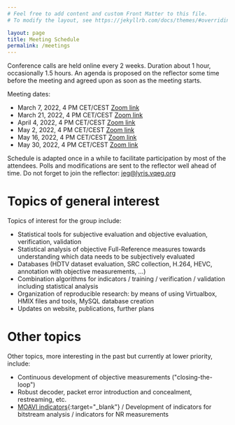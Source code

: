 ```yaml
---
# Feel free to add content and custom Front Matter to this file.
# To modify the layout, see https://jekyllrb.com/docs/themes/#overriding-theme-defaults

layout: page
title: Meeting Schedule
permalink: /meetings
---
```


Conference calls are held online every 2 weeks. Duration about 1 hour, occasionally 1.5 hours.  An agenda is proposed on the reflector some time before the meeting and agreed upon as soon as the meeting starts.

Meeting dates:

* March 7, 2022, 4 PM CET/CEST [Zoom link](https://th-deg-de.zoom.us/j/81780467139)
* March 21, 2022, 4 PM CET/CEST [Zoom link](https://th-deg-de.zoom.us/j/81780467139)
* April 4, 2022, 4 PM CET/CEST [Zoom link](https://th-deg-de.zoom.us/j/81780467139)
* May 2, 2022, 4 PM CET/CEST [Zoom link](https://th-deg-de.zoom.us/j/81780467139)
* May 16, 2022, 4 PM CET/CEST [Zoom link](https://th-deg-de.zoom.us/j/81780467139)
* May 30, 2022, 4 PM CET/CEST [Zoom link](https://th-deg-de.zoom.us/j/81780467139)

Schedule is adapted once in a while to facilitate participation by most of the attendees. Polls and modifications are sent to the reflector well ahead of time. Do not forget to join the reflector: [jeg@lyris.vqeg.org](mailto:jeg@lyris.vqeg.org)

# Topics of general interest

Topics of interest for the group include:
- Statistical tools for subjective evaluation and objective evaluation,
verification, validation
- Statistical analysis of objective Full-Reference measures towards
understanding which data needs to be subjectively evaluated
- Databases (HDTV dataset evaluation, SRC collection, H.264, HEVC,
annotation with objective measurements, ...)
- Combination algorithms for indicators / training / verification /
validation including statistical analysis
- Organization of reproducible research: by means of using Virtualbox, HMIX files and
tools, MySQL database creation
- Updates on website, publications, further plans 

# Other topics

Other topics, more interesting in the past but currently at lower priority, include:

- Continuous development of objective measurements ("closing-the-loop")
- Robust decoder, packet error introduction and concealment,
restreaming, etc.
- [MOAVI indicators](https://qoe.agh.edu.pl/indicators/){:target="_blank"} / Development of indicators for bitstream analysis / indicators
for NR measurements

